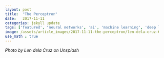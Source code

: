 ```yaml
---
layout: post
title:  "The Perceptron"
date:   2017-11-11
categories: jekyll update
tags: ['featured', 'neural networks', 'ai', 'machine learning', 'deep learning']
image: /assets/article_images/2017-11-11-the-perceptron/len-dela-cruz-6832.jpg
use_math : true
---
```



*Photo by Len dela Cruz on Unsplash*
